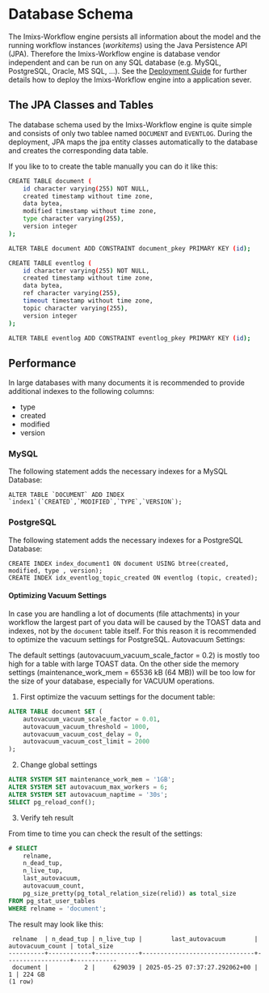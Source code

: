 # Database Schema

The Imixs-Workflow engine persists all information about the model and the running workflow instances (_workitems_) using the Java Persistence API (JPA). Therefore the Imixs-Workflow engine is database vendor independent and can be run on any SQL database (e.g. MySQL, PostgreSQL, Oracle, MS SQL, ...). See the [Deployment Guide](./deployment_guide.html) for further details how to deploy the Imixs-Workflow engine into a application sever.

## The JPA Classes and Tables

The database schema used by the Imixs-Workflow engine is quite simple and consists of only two tablee named `DOCUMENT` and `EVENTLOG`. During the deployment, JPA maps the jpa entity classes automatically to the database and creates the corresponding data table.

If you like to to create the table manually you can do it like this:

```bash
CREATE TABLE document (
    id character varying(255) NOT NULL,
    created timestamp without time zone,
    data bytea,
    modified timestamp without time zone,
    type character varying(255),
    version integer
);

ALTER TABLE document ADD CONSTRAINT document_pkey PRIMARY KEY (id);
```

```bash
CREATE TABLE eventlog (
    id character varying(255) NOT NULL,
    created timestamp without time zone,
    data bytea,
    ref character varying(255),
    timeout timestamp without time zone,
    topic character varying(255),
    version integer
);

ALTER TABLE eventlog ADD CONSTRAINT eventlog_pkey PRIMARY KEY (id);
```

## Performance

In large databases with many documents it is recommended to provide additional indexes to the following columns:

- type
- created
- modified
- version

### MySQL

The following statement adds the necessary indexes for a MySQL Database:

    ALTER TABLE `DOCUMENT` ADD INDEX `index1`(`CREATED`,`MODIFIED`,`TYPE`,`VERSION`);

### PostgreSQL

The following statement adds the necessary indexes for a PostgreSQL Database:

    CREATE INDEX index_document1 ON document USING btree(created, modified, type , version);
    CREATE INDEX idx_eventlog_topic_created ON eventlog (topic, created);

#### Optimizing Vacuum Settings

In case you are handling a lot of documents (file attachments) in your workflow the largest part of you data will be caused by the TOAST data and indexes, not by the `document` table itself. For this reason it is recommended to optimize the vacuum settings for PostgreSQL.
Autovacuum Settings:

The default settings (autovacuum_vacuum_scale_factor = 0.2) is mostly too high for a table with large TOAST data. On the other side the
memory settings (maintenance_work_mem = 65536 kB (64 MB)) will be too low for the size of your database, especially for VACUUM operations.

1. First optimize the vacuum settings for the document table:

```sql
ALTER TABLE document SET (
    autovacuum_vacuum_scale_factor = 0.01,
    autovacuum_vacuum_threshold = 1000,
    autovacuum_vacuum_cost_delay = 0,
    autovacuum_vacuum_cost_limit = 2000
);
```

2. Change global settings

```sql
ALTER SYSTEM SET maintenance_work_mem = '1GB';
ALTER SYSTEM SET autovacuum_max_workers = 6;
ALTER SYSTEM SET autovacuum_naptime = '30s';
SELECT pg_reload_conf();
```

3. Verify teh result

From time to time you can check the result of the settings:

```sql
# SELECT
    relname,
    n_dead_tup,
    n_live_tup,
    last_autovacuum,
    autovacuum_count,
    pg_size_pretty(pg_total_relation_size(relid)) as total_size
FROM pg_stat_user_tables
WHERE relname = 'document';
```

The result may look like this:

```
 relname  | n_dead_tup | n_live_tup |        last_autovacuum        | autovacuum_count | total_size
----------+------------+------------+-------------------------------+------------------+------------
 document |          2 |     629039 | 2025-05-25 07:37:27.292062+00 |                1 | 224 GB
(1 row)
```
